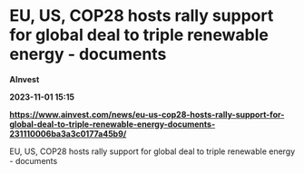 # EU, US, COP28 hosts rally support for global deal to triple renewable energy - documents
**AInvest**

**2023-11-01 15:15**

**https://www.ainvest.com/news/eu-us-cop28-hosts-rally-support-for-global-deal-to-triple-renewable-energy-documents-231110006ba3a3c0177a45b9/**

EU, US, COP28 hosts rally support for global deal to triple renewable energy - documents